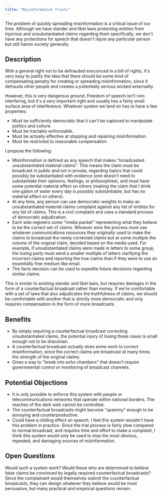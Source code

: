 ```yaml
---
title: "Misinformation Trials"
---
```


The problem of quickly spreading misinformation is a critical issue of our time. Although we have slander and libel laws protecting entities from injurious and unsubstantiated claims regarding them specifically, we don't have any protections for speech that doesn't injure any particular person but still harms society generally.

## Description

With a general right not to be defrauded ensconced in a bill of rights, it's very easy to justify the idea that there should be some kind of compensating penalty for creating or spreading misinformation, since it defrauds other people and creates a potentially serious wicked externality.

However, this is very dangerous ground. Freedom of speech isn't non-interfering, but it's a very important right and usually has a fairly small surface area of interference. Whatever system we land on has to have a few properties:

- Must be sufficiently democratic that it can't be captured to manipulate politics and culture.
- Must be tractably enforceable.
- Must be actually effective at stopping and repairing misinformation.
- Must be restricted to reasonable compensation.

I propose the following:

- Misinformation is defined as any speech that makes "broadcasted unsubstantiated material claims". This means the claim must be broadcast in public and not in private, regarding topics that could possibly be substantiated with evidence (one doesn't need to substantiate their opinions, feelings, or philosophies), and must have some potential material effect on others (making the claim that I drink one gallon of water every day is possibly substantiable, but has no material effect on others).
- At any time, any person can use democratic weights to make an unsubstantiated material claims complaint against any list of entities for any list of claims. This is a civil complaint and uses a standard process of democratic adjudication.
- Each side registers some "media packet" representing what they believe to be the correct set of claims. Whoever wins the process must use whatever communications resources they originally used to make the claims to broadcast the newly corrected claims but at some multiple the volume of the original claim, decided based on the media used. For example, if unsubstantiated claims were made in letters to some group, the losing party must send a smaller multiple of letters clarifying the incorrect claims and reporting the true claims than if they were to use an essentially free medium like email.
- The facts decision can be used to expedite future decisions regarding similar claims.

This is similar to existing slander and libel laws, but requires damages in the form of a counterfactual broadcast rather than money. If we're comfortable with a set of laws that also adjudicates the truthfulness of claims, we should be comfortable with another that is strictly more democratic and only requires compensation in the form of more broadcasts.

## Benefits

- By simply requiring a counterfactual broadcast correcting unsubstantiated claims, the potential injury of losing these cases is small enough not to be draconian.
- A counterfactual broadcast actually does some work to correct misinformation, since the correct claims are broadcast at many times the strength of the original claims.
- Gives a way to "break into echo chambers" that doesn't require governmental control or monitoring of broadcast channels.

## Potential Objections

- It is only possible to enforce this system with people or telecommunications networks that operate within national borders. The reaches of the dark web cannot be controlled.
- The counterfactual broadcasts might become "spammy" enough to be annoying and counterproductive.
- Could have a chilling effect on speech. I feel this system wouldn't have this problem in practice. Since the trial process is fairly slow compared to normal broadcast, and requires time and effort to make a complaint, I think this system would only be used to stop the most obvious, repeated, and damaging sources of misinformation.

## Open Questions

Would such a system work? Would those who are determined to believe false claims be convinced by legally required counterfactual broadcasts? Since the complainant would themselves submit the counterfactual broadcasts, they can design whatever they believe would be most persuasive, but many practical and empirical questions remain.
